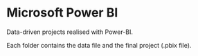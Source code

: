 # Microsoft Power BI
Data-driven projects realised with Power-BI.

Each folder contains the data file and the final project (.pbix file).
